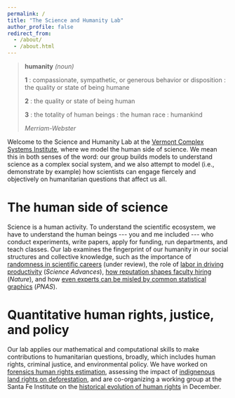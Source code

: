 ```yaml
---
permalink: /
title: "The Science and Humanity Lab"
author_profile: false
redirect_from:
  - /about/
  - /about.html
---
```


<div class="humanity-quote">
  <blockquote>
    <div class="humanity-header">
      <strong>humanity</strong> <em>(noun)</em>
    </div>
    <div class="humanity-content">
      <p><strong>1</strong> : compassionate, sympathetic, or generous behavior or disposition : the quality or state of being humane</p>
      <p><strong>2</strong> : the quality or state of being human</p>
      <p><strong>3</strong> : the totality of human beings : the human race : humankind</p>
      <cite>Merriam-Webster</cite>
    </div>
  </blockquote>
</div>

Welcome to the Science and Humanity Lab at the [Vermont Complex Systems Institute](https://vermontcomplexsystems.org/), where we model the human side of science. We mean this in both senses of the word: our group builds models to understand science as a complex social system, and we also attempt to model (i.e., demonstrate by example) how scientists can engage fiercely and objectively on humanitarian questions that affect us all.

The human side of science
======

Science is a human activity. To understand the scientific ecosystem, we have to understand the human beings --- you and me included --- who conduct experiments, write papers, apply for funding, run departments, and teach classes. Our lab examines the fingerprint of our humanity in our social structures and collective knowledge, such as the importance of [randomness in scientific careers](https://arxiv.org/abs/2309.04414) (under review), the role of [labor in driving productivity](https://www.science.org/doi/10.1126/sciadv.abq7056) (_Science Advances_), [how reputation shapes faculty hiring](https://www.nature.com/articles/s41586-022-05222-x#Bib1) (_Nature_), and how [even experts can be misled by common statistical graphics](https://www.pnas.org/doi/full/10.1073/pnas.1702121114) (_PNAS_).


Quantitative human rights, justice, and policy
======

Our lab applies our mathematical and computational skills to make contributions to humanitarian questions, broadly, which includes human rights, criminal justice, and environmental policy. We have worked on [forensics human rights estimation](https://hrdag.org/tech-notes/implementing-lcmcr-in-stan.html), assessing the impact of [indignenous land rights on deforestation](https://academic.oup.com/pnasnexus/article/2/1/pgac287/7005261?login=false), and are co-organizing a working group at the Santa Fe Institute on the [historical evolution of human rights](https://www.santafe.edu/events/understanding-the-historical-forces-driving-expansions-of-human-rights) in December.
